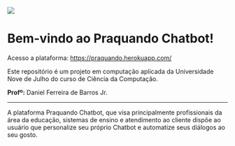 ![](https://uploaddeimagens.com.br/images/002/988/127/original/logo.png?1606979474)
# Bem-vindo ao Praquando Chatbot!

Acesso a plataforma: https://praquando.herokuapp.com/

Este repositório é um projeto em computação aplicada da Universidade Nove de Julho do curso de Ciência da Computação.

**Profº:** Daniel Ferreira de Barros Jr.

---

A plataforma Praquando Chatbot, que visa principalmente profissionais da área da educação, sistemas de ensino e atendimento ao cliente dispõe ao usuário que personalize seu próprio Chatbot e automatize seus diálogos ao seu gosto.
